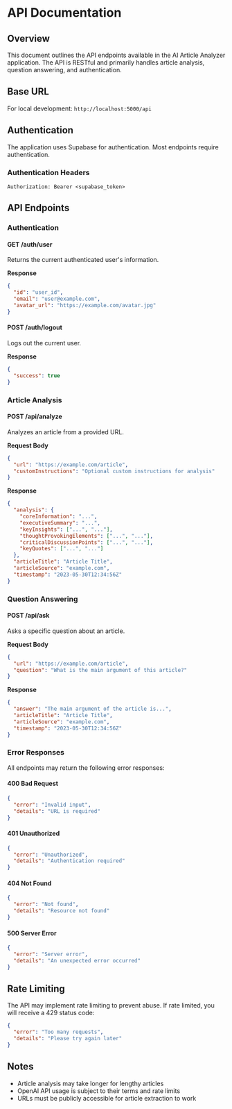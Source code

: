 # API Documentation

## Overview

This document outlines the API endpoints available in the AI Article Analyzer application. The API is RESTful and primarily handles article analysis, question answering, and authentication.

## Base URL

For local development: `http://localhost:5000/api`

## Authentication

The application uses Supabase for authentication. Most endpoints require authentication.

### Authentication Headers

```
Authorization: Bearer <supabase_token>
```

## API Endpoints

### Authentication

#### GET /auth/user

Returns the current authenticated user's information.

**Response**

```json
{
  "id": "user_id",
  "email": "user@example.com",
  "avatar_url": "https://example.com/avatar.jpg"
}
```

#### POST /auth/logout

Logs out the current user.

**Response**

```json
{
  "success": true
}
```

### Article Analysis

#### POST /api/analyze

Analyzes an article from a provided URL.

**Request Body**

```json
{
  "url": "https://example.com/article",
  "customInstructions": "Optional custom instructions for analysis"
}
```

**Response**

```json
{
  "analysis": {
    "coreInformation": "...",
    "executiveSummary": "...",
    "keyInsights": ["...", "..."],
    "thoughtProvokingElements": ["...", "..."],
    "criticalDiscussionPoints": ["...", "..."],
    "keyQuotes": ["...", "..."]
  },
  "articleTitle": "Article Title",
  "articleSource": "example.com",
  "timestamp": "2023-05-30T12:34:56Z"
}
```

### Question Answering

#### POST /api/ask

Asks a specific question about an article.

**Request Body**

```json
{
  "url": "https://example.com/article",
  "question": "What is the main argument of this article?"
}
```

**Response**

```json
{
  "answer": "The main argument of the article is...",
  "articleTitle": "Article Title",
  "articleSource": "example.com",
  "timestamp": "2023-05-30T12:34:56Z"
}
```

### Error Responses

All endpoints may return the following error responses:

#### 400 Bad Request

```json
{
  "error": "Invalid input",
  "details": "URL is required"
}
```

#### 401 Unauthorized

```json
{
  "error": "Unauthorized",
  "details": "Authentication required"
}
```

#### 404 Not Found

```json
{
  "error": "Not found",
  "details": "Resource not found"
}
```

#### 500 Server Error

```json
{
  "error": "Server error",
  "details": "An unexpected error occurred"
}
```

## Rate Limiting

The API may implement rate limiting to prevent abuse. If rate limited, you will receive a 429 status code:

```json
{
  "error": "Too many requests",
  "details": "Please try again later"
}
```

## Notes

- Article analysis may take longer for lengthy articles
- OpenAI API usage is subject to their terms and rate limits
- URLs must be publicly accessible for article extraction to work

